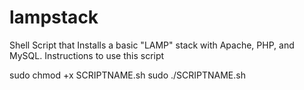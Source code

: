 # lampstack
Shell Script that Installs a basic "LAMP" stack with Apache, PHP, and MySQL.
Instructions to use this script 

sudo chmod +x SCRIPTNAME.sh
sudo ./SCRIPTNAME.sh


